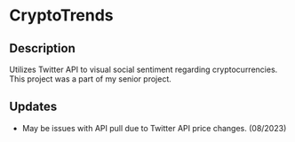 # CryptoTrends


## Description
Utilizes Twitter API to visual social sentiment regarding cryptocurrencies.  This project was a part of my senior project.


## Updates

 - May be issues with API pull due to Twitter API price changes. (08/2023)
